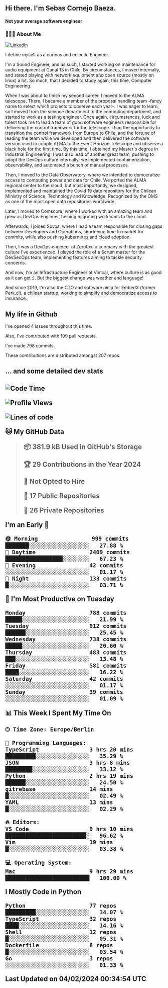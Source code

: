 <h2> Hi there.  I'm Sebas Cornejo Baeza.</h2>
<h4> Not your average software engineer</h4>
<h3> 👨🏻‍💻 About Me </h3>
<a href="http://linkedin.com/in/sebastian-cornejo-baeza/"><img alt="LinkedIn" src="https://img.shields.io/badge/Sebas%20Cornejo%20-informational?style=appveyor&logo=linkedin"></a>


I define myself as a curious and eclectic Engineer.

I'm a Sound Engineer, and as such, I started working on maintenance for audio equipment at Canal 13 in Chile.
By circumstances, I moved internally, and stated playing with network equipment and open source (mostly on linux) 
a lot. So much, that I decided to study again, this time, Computer Engineering.

When I was about to finish my second career, I moved to the ALMA telescope. There, I became a member of the proposal handling team
-fancy name to select which projects to observe each year-. 
I was eager to learn, so I moved from the science department to the computing department, and started to work as 
a testing engineer. Once again, circumstances, luck and talent took me to lead a team of good software engineers 
responsible for delivering the control framework for the telescope. I had the opportunity to transition the control framework from
Europe to Chile, and the fortune of leading the team while we developed and then delivered the software
version used to couple ALMA to the Event Horizon Telescope and observe a black hole for the first time.
By this time, I obtained my Master's degree in Industrial Engineering.
I was also lead of another great team, pushing to adopt the DevOps culture internally: we implemented containerization, observability, and automated a bunch of manual processes.

Then, I moved to the Data Observatory, where we intended to democratize access to computing power
and data for Chile. We ported the ALMA regional center to the cloud, but most importantly, we designed, implemented
and maintained the Covid 19 date repository for the Chilean Ministry of Science, Technology and Knowledge, Recognized by the OMS as one of the most open
data repositories worldwide.

Later, I moved to Comscore, where I worked with an amazing team and grew as DevOps Engineer, helping migrating workloads to the cloud.

Afterwards, I joined Sovos, where I lead a team responsible for closing gaps between Developers and Operations, shortening time to market for commits, while
also pushing kubernetes and cloud adoption.

Then, I was a DevOps engineer at Zerofox, a company with the greatest culture I've experienced. I played the role of a Scrum master for the DevSecOps team,
implementing features aiming to tackle security concerns.

And now, I'm an Infrastructure Engineer at Vimcar, where culture is as good as it can get :). But the biggest change was weather and language!
 
And since 2019, I'm also the CTO and software ninja for EmbedX (former Perk.cl), a chilean startup, working to simplify and democratize access to insurance.

<h2> My life in Github </h2>

I've opened 4 issues throughout this time.

Also, I've contributed with 199 pull requests.

I've made 798 commits.

These contributions are distributed amongst 207 repos.

<h2>... and some detailed dev stats<h2>

<!--START_SECTION:waka-->
![Code Time](http://img.shields.io/badge/Code%20Time-654%20hrs%2035%20mins-blue)

![Profile Views](http://img.shields.io/badge/Profile%20Views-1-blue)

![Lines of code](https://img.shields.io/badge/From%20Hello%20World%20I%27ve%20Written-1.3%20million%20lines%20of%20code-blue)

**🐱 My GitHub Data** 

> 📦 381.9 kB Used in GitHub's Storage 
 > 
> 🏆 29 Contributions in the Year 2024
 > 
> 🚫 Not Opted to Hire
 > 
> 📜 17 Public Repositories 
 > 
> 🔑 26 Private Repositories 
 > 
**I'm an Early 🐤** 

```text
🌞 Morning                999 commits         ███████░░░░░░░░░░░░░░░░░░   27.88 % 
🌆 Daytime                2409 commits        █████████████████░░░░░░░░   67.23 % 
🌃 Evening                42 commits          ░░░░░░░░░░░░░░░░░░░░░░░░░   01.17 % 
🌙 Night                  133 commits         █░░░░░░░░░░░░░░░░░░░░░░░░   03.71 % 
```
📅 **I'm Most Productive on Tuesday** 

```text
Monday                   788 commits         █████░░░░░░░░░░░░░░░░░░░░   21.99 % 
Tuesday                  912 commits         ██████░░░░░░░░░░░░░░░░░░░   25.45 % 
Wednesday                738 commits         █████░░░░░░░░░░░░░░░░░░░░   20.60 % 
Thursday                 483 commits         ███░░░░░░░░░░░░░░░░░░░░░░   13.48 % 
Friday                   581 commits         ████░░░░░░░░░░░░░░░░░░░░░   16.22 % 
Saturday                 42 commits          ░░░░░░░░░░░░░░░░░░░░░░░░░   01.17 % 
Sunday                   39 commits          ░░░░░░░░░░░░░░░░░░░░░░░░░   01.09 % 
```


📊 **This Week I Spent My Time On** 

```text
🕑︎ Time Zone: Europe/Berlin

💬 Programming Languages: 
TypeScript               3 hrs 20 mins       █████████░░░░░░░░░░░░░░░░   35.29 % 
JSON                     3 hrs 8 mins        ████████░░░░░░░░░░░░░░░░░   33.12 % 
Python                   2 hrs 19 mins       ██████░░░░░░░░░░░░░░░░░░░   24.50 % 
gitrebase                14 mins             █░░░░░░░░░░░░░░░░░░░░░░░░   02.49 % 
YAML                     13 mins             █░░░░░░░░░░░░░░░░░░░░░░░░   02.29 % 

🔥 Editors: 
VS Code                  9 hrs 10 mins       ████████████████████████░   96.62 % 
Vim                      19 mins             █░░░░░░░░░░░░░░░░░░░░░░░░   03.38 % 

💻 Operating System: 
Mac                      9 hrs 29 mins       █████████████████████████   100.00 % 
```

**I Mostly Code in Python** 

```text
Python                   77 repos            █████████░░░░░░░░░░░░░░░░   34.07 % 
TypeScript               32 repos            ████░░░░░░░░░░░░░░░░░░░░░   14.16 % 
Shell                    12 repos            █░░░░░░░░░░░░░░░░░░░░░░░░   05.31 % 
Dockerfile               8 repos             █░░░░░░░░░░░░░░░░░░░░░░░░   03.54 % 
Go                       3 repos             ░░░░░░░░░░░░░░░░░░░░░░░░░   01.33 % 
```




 Last Updated on 04/02/2024 00:34:54 UTC
<!--END_SECTION:waka-->
